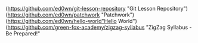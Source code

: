 (https://github.com/ed0wn/git-lesson-repository "Git Lesson Repository")
(https://github.com/ed0wn/patchwork "Patchwork")
(https://github.com/ed0wn/hello-world"Hello World") 
(https://github.com/green-fox-academy/zigzag-syllabus "ZigZag Syllabus - Be Prepared!"
